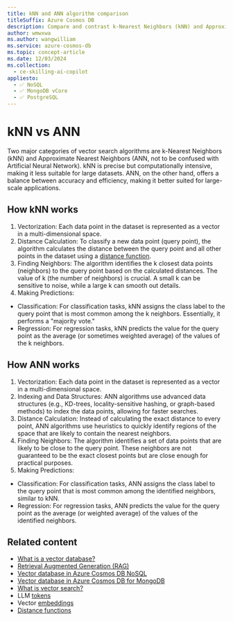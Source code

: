 ```yaml
---
title: kNN and ANN algorithm comparison
titleSuffix: Azure Cosmos DB
description: Compare and contrast k-Nearest Neighbors (kNN) and Approximate Nearest Neighbors (ANN) algorithms in relation to Azure Cosmos DB.
author: wmwxwa
ms.author: wangwilliam
ms.service: azure-cosmos-db
ms.topic: concept-article
ms.date: 12/03/2024
ms.collection:
  - ce-skilling-ai-copilot
appliesto:
  - ✅ NoSQL
  - ✅ MongoDB vCore
  - ✅ PostgreSQL
---
```


# kNN vs ANN

Two major categories of vector search algorithms are k-Nearest Neighbors (kNN) and Approximate Nearest Neighbors (ANN, not to be confused with Artificial Neural Network). kNN is precise but computationally intensive, making it less suitable for large datasets. ANN, on the other hand, offers a balance between accuracy and efficiency, making it better suited for large-scale applications.

## How kNN works

1. Vectorization: Each data point in the dataset is represented as a vector in a multi-dimensional space.
1. Distance Calculation: To classify a new data point (query point), the algorithm calculates the distance between the query point and all other points in the dataset using a [distance function](distance-functions.md).
1. Finding Neighbors: The algorithm identifies the k closest data points (neighbors) to the query point based on the calculated distances. The value of k (the number of neighbors) is crucial. A small k can be sensitive to noise, while a large k can smooth out details.
1. Making Predictions:
  - Classification: For classification tasks, kNN assigns the class label to the query point that is most common among the k neighbors. Essentially, it performs a "majority vote."
  - Regression: For regression tasks, kNN predicts the value for the query point as the average (or sometimes weighted average) of the values of the k neighbors.

## How ANN works

1. Vectorization: Each data point in the dataset is represented as a vector in a multi-dimensional space.
1. Indexing and Data Structures: ANN algorithms use advanced data structures (e.g., KD-trees, locality-sensitive hashing, or graph-based methods) to index the data points, allowing for faster searches.
1. Distance Calculation: Instead of calculating the exact distance to every point, ANN algorithms use heuristics to quickly identify regions of the space that are likely to contain the nearest neighbors.
1. Finding Neighbors: The algorithm identifies a set of data points that are likely to be close to the query point. These neighbors are not guaranteed to be the exact closest points but are close enough for practical purposes.
1. Making Predictions:
  - Classification: For classification tasks, ANN assigns the class label to the query point that is most common among the identified neighbors, similar to kNN.
  - Regression: For regression tasks, ANN predicts the value for the query point as the average (or weighted average) of the values of the identified neighbors.

## Related content

- [What is a vector database?](../vector-database.md)
- [Retrieval Augmented Generation (RAG)](rag.md)
- [Vector database in Azure Cosmos DB NoSQL](../nosql/vector-search.md)
- [Vector database in Azure Cosmos DB for MongoDB](../mongodb/vcore/vector-search.md)
- [What is vector search?](vector-search-overview.md)
- LLM [tokens](tokens.md)
- Vector [embeddings](vector-embeddings.md)
- [Distance functions](distance-functions.md)
